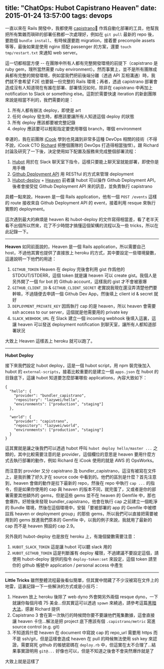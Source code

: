 title: "ChatOps: Hubot Capistrano Heaven"
date: 2015-01-24 13:57:00
tags: devops
---

一直以來在 Rails 開發中，我都使用 [capistrano](https://github.com/capistrano/capistrano) 作爲自動化部署的工具，他幫我把所有繁雜而瑣碎的部署任務都一次處理好，例如在 `git pull` 最新的 repo 後，要跑個 `bundle install`、有時候還要跑 migration，接着要 precompile assets 等等，最後如果是使用 nginx 搭配 passenger 的方案，還要 `touch tmp/restart.txt` 來通知 web server。

這一切都相當方便 -- 在團隊中所有人都有完整開發環境的前提下（capistrano 是 ruby gem，理所當然需要 ruby environment）。然而事實上，並不是所有團隊成員都有完整的開發環境，例如當我們把前後端分離（透過 API 互相溝通）時，我們就不會希望 F2E 也要裝一份完整的 Rails 環境；再者，透過 capistrano 部署會造成沒有人知道現在有誰在部署、部署情況如何，除非在 capistrano 中再加上 notification to Slack or something else。這對於需要快速 iteration 的新創團隊來說是相當不利的，我們需要的是：
1. 所有人都有辦法 deploy，即使是 art
2. 任何 deploy 發生時，都應該要讓所有人知道這個 deploy 的狀態
3. 所有 deploy 應該都要被完整記錄
4. deploy 應該要可以輕鬆指定要使用哪個 branch，哪個 environment

幸運的，我在前團隊 [iCook](http://icook.tw/) 學到也見識到非常多這種 DevOps 相關的技術（不得不說，iCook CTO [Richard](https://twitter.com/dlackty) 把整個團隊的 DevOps 打造得相當強悍）。跟 Richard 討論及研究了一下後，決定使用如下配置及服務來完成整個部署流程：
1. [Hubot](https://hubot.github.com) 用於在 Slack 聊天室下指令，這樣只要能上聊天室就能部署，即使你是用手機
2. [Github Deployment API](https://developer.github.com/v3/repos/deployments) 用 RESTful 的方式來管理 deployment
3. [Hubot-deploy](https://github.com/atmos/hubot-deploy) + [Heaven](https://github.com/atmos/heaven) 前者讓 hubot 可以操作 Github Deployment API，後者會接受從 Github Deployment API 來的訊息，並負責執行 capistrano

具體一點來說，Heaven 是一個 Rails application，他有一個 `POST /events` 這樣的 route 接收來自 Github Deployment API 的 event，接着利用 resque 來執行實際的 deployment。

這次遇到最大的麻煩是 heaven 和 hubot-deploy 的文件寫得相當差，看了老半天看不出個所以然來，花了不少時間才搞懂這個架構的流程以及一些 tricks，所以在此記錄一下。

--------

**Heaven**
如同前面說的，Heaven 是一個 Rails application，所以需要自己 host，不過他其實也提供了直接放上 heroku 的方式，其中要設定一些環境變數，這邊說明一下他們的用途：
1. `GITHUB_TOKEN` Heaven 在 deploy 完後會利用 gist 作爲他的 STDOUT/STDERR，這個 token 就是讓 heaven 可以 create gist。我個人是另外開了一個 for bot 的 Github account，這樣我的 gist 才不會被塞爆
2. `GITHUB_CLIENT_ID` & `GITHUB_CLIENT_SECRET` 老實說我現在還沒弄清楚他們要幹嘛，不過隨便去申請一個 Github Dev App，然後填上 client id & secret 就好
3. `DEPLOYMENT_PRIVATE_KEY` 因爲執行 cap 的是 heaven，所以 heaven 會需要 ssh access to our server，這個就是他需要用的 private key
4. `SLACK_WEBHOOK_URL` 在 Slack 建立一個 incoming webhook 後填入這裏，這讓 heaven 可以發送 deployment notification 到聊天室，讓所有人都知道部署狀況

大致上 Heaven 這樣丟上 heroku 就可以跑了。

------------------

**Hubot Deploy**

接下來我們設定 hubot deploy，這是一個 hubot script，用 npm 裝完後加入 hubot 的 `external-scripts`，接着比較重要的是建立一個 `apps.json` 在 hubot 的目錄底下，這讓 hubot 知道要怎麼部署哪些 applications，內容大致如下：

```
{
  "hello": {
    "provider": "bundler_capistrano",
    "repository": "lazywei/hello",
    "environments": ["production", "staging"]
  },

  "world": {
    "provider": "capistrano",
    "repository": "lazywei/world",
    "environments": ["production", "staging"]
  }
}
```

這其實就是讓之後我們可以透過 hubot 呼叫 `hubot deploy hello/master ...` 之類的，其中比較需要注意的是 provider，這個欄位的意思是 heaven 要用什麼方式去執行部署的動作，例如 Richard 在 iCook 使用的就是 AWS 的 OpsWorks。

而注意到 provider 又分 capistrano 及 bundler_capistrano，這沒有被寫在文件上，是我折騰了好久才在 source code 中看到的。他們的區別是什麼？首先注意到，heaven 會做的動作是拉下最新的 repo，然後在 repo 中執行 `cap ...` 的指令，但是如果你使用的 cap 與 heaven 的版本不同，就完蛋了，又或者是你的部署需要其他額外的 gems，但是這些 gems 並不在 heaven 的 Gemfile 中，那也會爆炸。好險後來發現 bundler_capistrano，他會在執行 cap 之前建立一個乾淨的 Bundle 環境，然後在這個環境中，安裝「要被部署的 app 的 Gemfile 中被標註爲 heaven or deployment group」的那些 gems，所以我們可以直接把需要被用到的 gems 放進我們原本的 Gemfile 中，以我的例子來說，我就用了最新的 cap 而不是 heaven 預設的 cap 2.9。

另外我的 hubot-deploy 也是放在 heroku 上，有幾個變數需要注意：
1. `HUBOT_SLACK_TOKEN` 這是讓 hubot 可以聽 slack 用的
2. `HUBOT_GITHUB_TOKEN` 這是判斷誰有 deploy 權限，不過建議不要設定這個，請使用 hubot-deploy 提供的指令 `deploy-token:set` 來設定，這個 token 請至你的 github 帳號中 application / personal access 中產生

---------------
**Little Tricks**
雖然整體流程最後看似簡單，但其實中間藏了不少沒被寫在文件上的地雷，這裏記錄一下一些解決的方式或是小技巧：
1. Heaven 放上 heroku 後除了 web dyno 外會開另外兩個 resque dyno，一下就讓你每個月噴 75 美金...但其實這可以透過 `spawn` 來繞過，請參考這篇[黑暗大法](https://coderwall.com/p/fprnhg/free-background-jobs-on-heroku)，感謝 Richard 提供
2. Capistrano 3 會在第一次執行的時候問你要不要讓他們蒐集數據，這會直接讓 heaven 卡住...解法是把 project 底下應該有個 `.capistrano/metric` 寫進 source control (e.g. git)
3. 不知道爲什麼 heaven 在 document 中寫說 cap 的 repo_url 需要用 https 而不是 ssh/git，但是這樣會造成 heaven 在 pull 的時候無法使用 ssh key 來認證，需要寫死 github 的帳號密碼在 `deploy.rb` 中，但這實在太不合理了...結果事實證明用 `git@...` 好像也可以，但是不知道之後會不會突然爆炸就是了

大致上就是這樣了